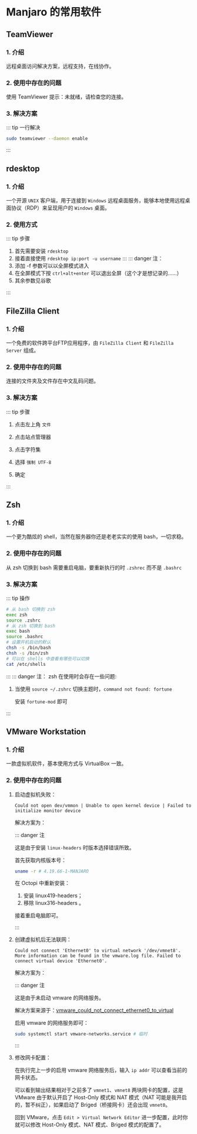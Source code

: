 # Manjaro 的常用软件

## TeamViewer

### 1. 介绍

远程桌面访问解决方案，远程支持，在线协作。

### 2. 使用中存在的问题

使用 TeamViewer 提示：未就绪，请检查您的连接。

### 3. 解决方案

::: tip 一行解决
```sh
sudo teamviewer --daemon enable
```
:::



## rdesktop

### 1. 介绍

一个开源 `UNIX` 客户端，用于连接到 `Windows` 远程桌面服务，能够本地使用远程桌面协议（RDP）来呈现用户的 `Windows` 桌面。

### 2. 使用方式

::: tip 步骤
1. 首先需要安装 `rdesktop`
2. 接着直接使用 `rdesktop ip:port -u username`
:::
::: danger 注：
1. 添加 -f 参数可以以全屏模式进入
2. 在全屏模式下按 `ctrl+alt+enter` 可以退出全屏（这个才是想记录的……）
3. 其余参数见谷歌

:::



## FileZilla Client

### 1. 介绍

一个免费的软件跨平台FTP应用程序，由 `FileZilla Client` 和 `FileZilla Server` 组成。

### 2. 使用中存在的问题

连接的文件夹及文件存在中文乱码问题。

### 3. 解决方案

::: tip 步骤
1. 点击左上角 `文件`

2. 点击站点管理器

3. 点击字符集

4. 选择 `强制 UTF-8`

5. 确定

:::



## Zsh

### 1. 介绍

一个更为酷炫的 shell，当然在服务器你还是老老实实的使用 bash，一切求稳。

### 2. 使用中存在的问题

从 zsh 切换到 bash 需要重启电脑，要重新执行的时 `.zshrec` 而不是 `.bashrc`

### 3. 解决方案

::: tip 操作
```bash
# 从 bash 切换到 zsh
exec zsh
source .zshrc
# 从 zsh 切换到 bash
exec bash
source .bashrc
# 设置开机启动的默认
chsh -s /bin/bash
chsh -s /bin/zsh
# 可以在 shells 中查看有哪些可以切换
cat /etc/shells
```
:::
::: danger 注：
zsh 在使用时会存在一些问题:

1. 当使用 `source ~/.zshrc` 切换主题时，`command not found: fortune`

   安装 `fortune-mod` 即可

:::





## VMware Workstation

### 1. 介绍

一款虚拟机软件，基本使用方式与 VirtualBox 一致。

### 2. 使用中存在的问题

1. 启动虚拟机失败：

   ```
   Could not open dev/vmmon | Unable to open kernel device | Failed to initialize monitor device
   ```

   解决方案为：

   ::: danger 注

   这是由于安装 `linux-headers` 时版本选择错误所致。

   首先获取内核版本号：

   ```bash
   uname -r # 4.19.66-1-MANJARO
   ```

   在 Octopi 中重新安装：

   1. 安装 linux419-headers；
   2. 移除 linux316-headers  <Badge text="误选为 316，需对应各自的错误" type="warn"/>。

   接着重启电脑即可。

   :::

2. 创建虚拟机后无法联网：

   ```
   Could not connect 'Ethernet0' to virtual network '/dev/vmnet8'. More information can be found in the vmware.log file. Failed to connect virtual device 'Ethernet0'.
   ```

   解决方案为：

   ::: danger 注

   这是由于未启动 vmware 的网络服务。

   解决方案来源于：[vmware_could_not_connect_ethernet0_to_virtual](https://www.reddit.com/r/archlinux/comments/9povuy/vmware_could_not_connect_ethernet0_to_virtual/)

   启用 vmware 的网络服务即可：

   ```bash
   sudo systemctl start vmware-networks.service # 临时
   ```

   :::

3. 修改网卡配置：

   在执行完上一步的启用 vmware 网络服务后，输入 `ip addr` 可以查看当前的网卡状态。

   可以看到输出结果相对于之前多了 `vmnet1`、`vmnet8` 两块网卡的配置，这是 VMware 由于默认开启了 Host-Only 模式和 NAT 模式（NAT 可能是我开启的，暂不纠正），如果启动了 Briged（桥接网卡）还会出现 `vmnet0`。

   回到 VMware，点击 `Edit > Virtual Network Editor` 进一步配置，此时你就可以修改 Host-Only 模式、NAT 模式、Briged 模式的配置了。